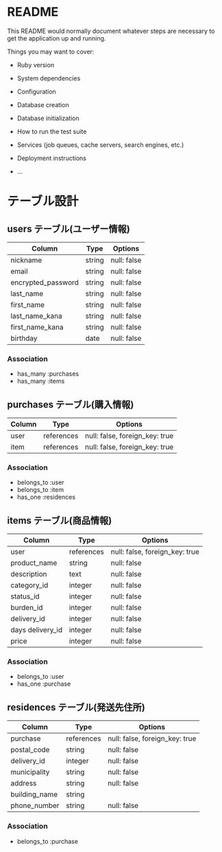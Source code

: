 # README

This README would normally document whatever steps are necessary to get the
application up and running.

Things you may want to cover:

* Ruby version

* System dependencies

* Configuration

* Database creation

* Database initialization

* How to run the test suite

* Services (job queues, cache servers, search engines, etc.)

* Deployment instructions

* ...

# テーブル設計

## users テーブル(ユーザー情報)

| Column             | Type   | Options     |
| ------------------ | ------ | ----------- |
| nickname           | string | null: false |
| email              | string | null: false |
| encrypted_password | string | null: false |
| last_name          | string | null: false |
| first_name         | string | null: false |
| last_name_kana     | string | null: false |
| first_name_kana    | string | null: false |
| birthday           | date   | null: false |

### Association

* has_many :purchases
* has_many :items

## purchases テーブル(購入情報)

| Column | Type           | Options                        |
| ------ | -------------- | ------------------------------ |
| user   | references     | null: false, foreign_key: true |
| item   | references     | null: false, foreign_key: true |

### Association

* belongs_to :user
* belongs_to :item
* has_one :residences

## items テーブル(商品情報)

| Column              | Type       | Options                        |
| ------------------- | ---------- | ------------------------------ |
| user                | references | null: false, foreign_key: true |
| product_name        | string     | null: false                    |
| description         | text       | null: false                    |
| category_id         | integer    | null: false                    |
| status_id           | integer    | null: false                    |
| burden_id           | integer    | null: false                    |
| delivery_id         | integer    | null: false                    |
| days delivery_id    | integer    | null: false                    |
| price               | integer    | null: false                    |

### Association

* belongs_to :user
* has_one :purchase

## residences テーブル(発送先住所)

| Column              | Type       | Options                        |
| ------------------- | ---------- | ------------------------------ |
| purchase            | references | null: false, foreign_key: true |
| postal_code         | string     | null: false                    |
| delivery_id         | integer    | null: false                    |
| municipality        | string     | null: false                    |
| address             | string     | null: false                    |
| building_name       | string     |                                |
| phone_number        | string     | null: false                    |

### Association

* belongs_to :purchase